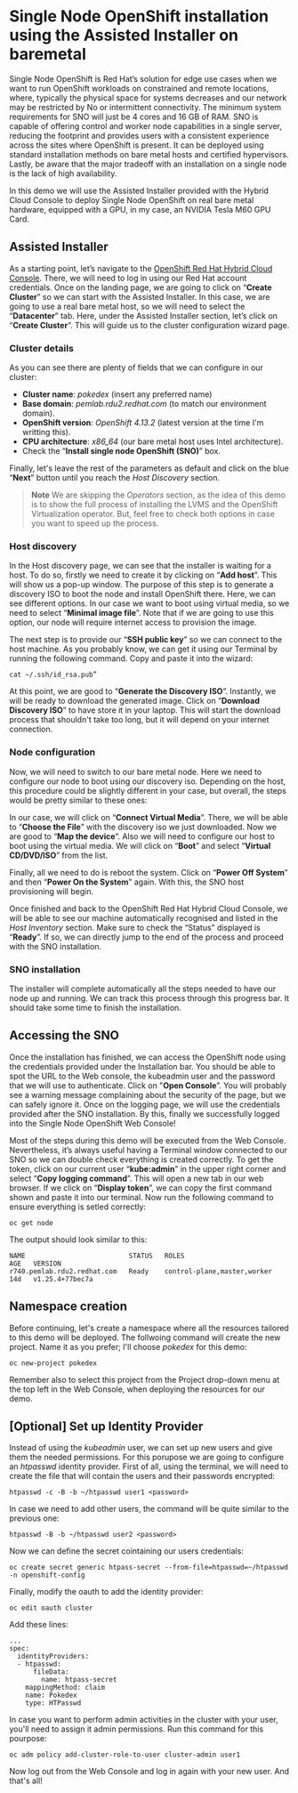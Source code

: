 # Single Node OpenShift installation using the Assisted Installer on baremetal
Single Node OpenShift is Red Hat’s solution for edge use cases when we want to run OpenShift workloads on constrained and remote locations, where, typically the physical space for systems decreases and our network may be restricted by No or intermittent connectivity. The minimum system requirements for SNO will just be 4 cores and 16 GB of RAM. SNO is capable of offering control and worker node capabilities in a single server, reducing the footprint and provides users with a consistent experience across the sites where OpenShift is present. It can be deployed using standard installation methods on bare metal hosts and certified hypervisors. Lastly, be aware that the major tradeoff with an installation on a single node is the lack of high availability.

In this demo we will use the Assisted Installer provided with the Hybrid Cloud Console to deploy Single Node OpenShift on real bare metal hardware, equipped with a GPU, in my case, an NVIDIA Tesla M60 GPU Card.

## Assisted Installer
As a starting point, let’s navigate to the [OpenShift Red Hat Hybrid Cloud Console](https://console.redhat.com/openshift). There, we will need to log in using our Red Hat account credentials. Once on the landing page, we are going to click on “**Create Cluster**” so we can start with the Assisted Installer. In this case, we are going to use a real bare metal host, so we will need to select the “**Datacenter**” tab. Here, under the Assisted Installer section, let’s click on “**Create Cluster**”. This will guide us to the cluster configuration wizard page. 

### Cluster details
As you can see there are plenty of fields that we can configure in our cluster:
- **Cluster name**: *pokedex* (insert any preferred name)
- **Base domain**: *pemlab.rdu2.redhat.com* (to match our environment domain).
- **OpenShift version**: *OpenShift 4.13.2* (latest version at the time I'm writting this).
- **CPU architecture**: *x86_64* (our bare metal host uses Intel architecture).
- Check the “**Install single node OpenShift (SNO)**” box.

Finally, let's leave the rest of the parameters as default and click on the blue “**Next**” button until you reach the *Host Discovery* section.
> **Note**
> We are skipping the *Operators* section, as the idea of this demo is to show the full process of installing the LVMS and the OpenShift Virtualization operator. But, feel free to check both options in case you want to speed up the process.

### Host discovery
In the Host discovery page, we can see that the installer is waiting for a host. To do so, firstly we need to create it by clicking on “**Add host**”. This will show us a pop-up window. The purpose of this step is to generate a discovery ISO to boot the node and install OpenShift there. Here, we can see different options. In our case we want to boot using virtual media, so we need to select “**Minimal image file**”. Note that if we are going to use this option, our node will require internet access to provision the image.

The next step is to provide our “**SSH public key**” so we can connect to the host machine. As you probably know, we can get it using our Terminal by running the following command. Copy and paste it into the wizard:
```
cat ~/.ssh/id_rsa.pub”
```
At this point, we are good to “**Generate the Discovery ISO**”. Instantly, we will be ready to download the generated image. Click on “**Download Discovery ISO**” to have store it in your laptop. This will start the download process that shouldn't take too long, but it will depend on your internet connection.

### Node configuration
Now, we will need to switch to our bare metal node. Here we need to configure our node to boot using our discovery iso. Depending on the host, this procedure could be slightly different in your case, but overall, the steps would be pretty similar to these ones:

In our case, we will click on “**Connect Virtual Media**”. There, we will be able to “**Choose the File**” with the discovery iso we just downloaded. Now we are good to “**Map the device**”. Also we will need to configure our host to boot using the virtual media. We will click on “**Boot**” and select “**Virtual CD/DVD/ISO**” from the list. 

Finally, all we need to do is reboot the system. Click on “**Power Off System**” and then “**Power On the System**” again. With this, the SNO host provisioning will begin. 

Once finished and back to the OpenShift Red Hat Hybrid Cloud Console, we will be able to see our machine automatically recognised and listed in the *Host Inventory* section. Make sure to check the “Status” displayed is “**Ready**”. If so, we can directly jump to the end of the process and proceed with the SNO installation.

### SNO installation
The installer will complete automatically all the steps needed to have our node up and running. We can track this process through this progress bar. It should take some time to finish the installation.

## Accessing the SNO
Once the installation has finished, we can access the OpenShift node using the credentials provided under the Installation bar. You should be able to spot the URL to the Web console, the kubeadmin user and the password that we will use to authenticate. Click on "**Open Console**”. You will probably see a warning message complaining about the security of the page, but we can safely ignore it. Once on the logging page, we will use the credentials provided after the SNO installation. By this, finally we successfully logged into the Single Node OpenShift Web Console!

Most of the steps during this demo will be executed from the Web Console. Nevertheless, it’s always useful having a Terminal window connected to our SNO so we can double check everything is created correctly. To get the token, click on our current user “**kube:admin**” in the upper right corner and select “**Copy logging command**”. This will open a new tab in our web browser. If we click on “**Display token**”, we can copy the first command shown and paste it into our terminal. Now run the following command to ensure everything is setled correctly:
```
oc get node
```
The output should look similar to this:
```
NAME                          STATUS   ROLES                         AGE   VERSION
r740.pemlab.rdu2.redhat.com   Ready    control-plane,master,worker   14d   v1.25.4+77bec7a
```

## Namespace creation
Before continuing, let's create a namespace where all the resources tailored to this demo will be deployed. The follwoing command will create the new project. Name it as you prefer; I'll choose *pokedex* for this demo:
```
oc new-project pokedex
```

Remember also to select this project from the Project drop-down menu at the top left in the Web Console, when deploying the resources for our demo. 

## [Optional] Set up Identity Provider
Instead of using the *kubeadmin* user, we can set up new users and give them the needed permissions. For this porupose we are going to configure an *htpasswd* identity provider. First of all, using the terminal, we will need to create the file that will contain the users and their passwords encrypted:
```
htpasswd -c -B -b ~/htpasswd user1 <password>
```

In case we need to add other users, the command will be quite similar to the previous one:
```
htpasswd -B -b ~/htpasswd user2 <password>
```

Now we can define the secret cointaining our users credentials:
```
oc create secret generic htpass-secret --from-file=htpasswd=~/htpasswd -n openshift-config 
```

Finally, modify the oauth to add the identity provider:
```
oc edit oauth cluster 
```

Add these lines:
```
...
spec:
  identityProviders:
  - htpasswd:
      fileData:
        name: htpass-secret
    mappingMethod: claim
    name: Pokedex
    type: HTPasswd
```
In case you want to perform admin activities in the cluster with your user, you'll need to assign it admin permissions. Run this command for this pourpose:
```
oc adm policy add-cluster-role-to-user cluster-admin user1
```
Now log out from the Web Console and log in again with your new user. And that's all!
